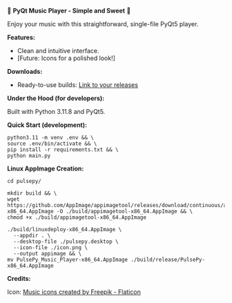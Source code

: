 🎵 **PyQt Music Player - Simple and Sweet** 🎵

Enjoy your music with this straightforward, single-file PyQt5 player.

**Features:**

* Clean and intuitive interface.
* [Future: Icons for a polished look!]

**Downloads:**

* Ready-to-use builds: [Link to your releases](https://github.com/Program-Adam/Pulsepy/releases/tag/v1.0.0)

**Under the Hood (for developers):**

Built with Python 3.11.8 and PyQt5.

**Quick Start (development):**

    python3.11 -m venv .env && \
    source .env/bin/activate && \
    pip install -r requirements.txt && \
    python main.py

**Linux AppImage Creation:**

    cd pulsepy/

    mkdir build && \
    wget https://github.com/AppImage/appimagetool/releases/download/continuous/appimagetool-x86_64.AppImage -O ./build/appimagetool-x86_64.AppImage && \
    chmod +x ./build/appimagetool-x86_64.AppImage

    ./build/linuxdeploy-x86_64.AppImage \
      --appdir . \
      --desktop-file ./pulsepy.desktop \
      --icon-file ./icon.png \
      --output appimage && \
    mv PulsePy_Music_Player-x86_64.AppImage ./build/release/PulsePy-x86_64.AppImage

**Credits:**

Icon: [Music icons created by Freepik - Flaticon](https://www.flaticon.com/free-icons/music)
